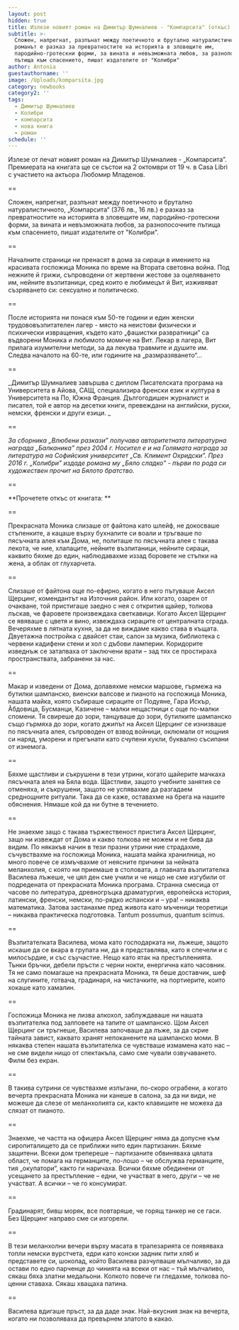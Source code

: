 ```yaml
---
layout: post
hidden: true
title: Излезе новият роман на Димитър Шумналиев - "Компарсита" (откъс)
subtitle: >-
  Сложен, напрегнат, разпънат между поетичното и брутално натуралистичното,
  романът е разказ за превратностите на историята в зловещите им,
  пародийно-гротескни форми, за вината и невъзможната любов, за разнопосочните
  пътища към спасението, пишат издателите от "Колибри"
author: Antonia
guestauthorname: ''
image: /Uploads/komparsita.jpg
category: newbooks
category2: ''
tags:
  - Димитър Шумналиев
  - Колибри
  - компарсита
  - нова книга
  - роман
schedule: ''
---
```

Излезе от печат новият роман на Димитър Шумналиев - „Компарсита”. Премиерата на книгата ще се състои на 2 октомври от 19 ч. в Casa Libri с участието на актьора Любомир Младенов.

\==

Сложен, напрегнат, разпънат между поетичното и брутално натуралистичното, „Компарсита“ (376 лв., 16 лв.) е разказ за превратностите на историята в зловещите им, пародийно-гротескни форми, за вината и невъзможната любов, за разнопосочните пътища към спасението, пишат издателите от "Колибри". 

\==

Началните страници ни пренасят в дома за сираци в имението на красивата госпожица Моника по време на Втората световна война. Под нежните й грижи, съпроводени от жертвени жестове за оцеляването им, нейните възпитаници, сред които е любимецът й Вит, изживяват съзряването си: сексуално и политическо. 

\==

После историята ни понася към 50-те години и един женски трудововъзпитателен лагер - място на неистови физически и психически извращения, където като „фашистки развратници“ са въдворени Моника и любимото момиче на Вит. Лекар в лагера, Вит прилага изумителни методи, за да лекува травмите и душите им. Следва началото на 60-те, или годините на „размразяването“…

\==

_Димитър Шумналиев завършва с диплом Писателската програма на Университета в Айова, САЩ, специализира френски език и култура в Университета на По, Южна Франция. Дългогодишен журналист и писател, той е автор на десетки книги, превеждани на английски, руски, немски, френски и други езици. _

\==

_За сборника „Влюбени разкази” получава авторитетната литературна награда „Балканика" през 2004 г. Носител е и на Голямата награда за литература на Софийския университет „Св. Климент Охридски”. През 2016 г. „Колибри” издаде романа му „Бяло сладко” - първи по рода си художествен прочит на Бялото братство._

\==

**Прочетете откъс от книгата: **

\==

Прекрасната Моника слизаше от файтона като шлейф, не докосваше стъпенките, а кацаше върху бухналите си воали и тръгваше по пясъчната алея към Дома, не, политаше по пясъчната алея с такава лекота, че ние, хлапаците, нейните възпитаници, нейните сираци, каквито бяхме до един, наблюдавахме иззад боровете не стъпки на жена, а облак от глухарчета. 

\==

Слизаше от файтона още по-ефирно, когато в него пътуваше Аксел Щерцинг, комендантът на Източния район. Или когато, озарен от очакване, той пристигаше заедно с нея с открития щайер, толкова лъскав, че фаровете произвеждаха светкавици. Когато Аксел Щерцинг се явяваше с цветя и вино, извеждаха сираците от централната сграда. Вечеряхме в лятната кухня, за да не виждаме какво става в къщата. Двуетажна постройка с двайсет стаи, салон за музика, библиотека с червени кадифени стени и хол с дъбови ламперии. Коридорите изведнъж се затапваха от заключени врати – зад тях се простираха пространствата, забранени за нас. 

\==

Макар и изведени от Дома, долавяхме немски маршове, гърмежа на бутилки шампанско, виенски валсове и пианото на госпожица Моника, нашата майка, която събираше сираците от Подуяне, Гара Искър, Ӑбдовица, Бусманци, Казичене – малки нещастници с още по-малки спомени. Тя свиреше до зори, танцуваше до зори, бутилките шампанско също гърмяха до зори, когато джипът на Аксел Щерцинг се изнизваше по пясъчната алея, съпроводен от взвод войници, оклюмали от нощния си наряд, уморени и прегънати като счупени кукли, буквално съсипани от изнемога. 

\==

Бяхме щастливи и съкрушени в тези утрини, когато щайерите мачкаха пясъчната алея на Бяла вода. Щастливи, защото учебните занятия се отменяха, и съкрушени, защото не успявахме да разгадаем среднощните ритуали. Така да се каже, оставахме на брега на нашите обяснения. Нямаше кой да ни бутне в течението. 

\==

Не знаехме защо с такава тържественост пристига Аксел Щерцинг, защо ни извеждат от Дома и какво толкова не можем и не бива да видим. По някакъв начин в тези празни утрини ние страдахме, съчувствахме на госпожица Моника, нашата майка хранилница, но много повече се измъчвахме от неясните причини за нейната меланхолия, с която ни приемаше в столовата, а главната възпитателка Василева лъжеше, че цял ден сме учили и че нищо не сме изгубили от подредената от прекрасната Моника програма. Странна смесица от часове по литература, древногръцка драматургия, европейска история, латински, френски, немски, по-рядко испански и – ура! – никаква математика. Затова застанахме пред живота като мъченици теоретици – никаква практическа подготовка. Tantum possumus, quantum scimus. 

\==

Възпитателката Василева, мома като господарката ни, лъжеше, защото искаше да се вкара в групата ни, да я представлява, като я спечели и с милосърдие, и със съучастие. Нещо като ятак на престъпленията. Тънки бръчки, дебели пръсти с черни нокти, енергична като часовник. Тя не само помагаше на прекрасната Моника, тя беше доставчик, шеф на слугините, готвача, градинаря, на чистачките, на портиерите, които хокаше като хамалин. 

\==

Госпожица Моника не лизва алкохол, заблуждаваше ни нашата възпитателка под залповете на тапите от шампанско. Щом Аксел Щерцинг си тръгнеше, Василева започваше да лъже, за да скрие тайната завист, каквато хранят непоканените на шампанско моми. В някаква степен нашата възпитателка се чувстваше измамена като нас – не сме видели нищо от спектакъла, само сме чували озвучаването. Филм без екран. 

\==

В такива сутрини се чувствахме излъгани, по-скоро ограбени, а когато вечерта прекрасната Моника ни канеше в салона, за да ни види, не можеше да слезе от меланхолията си, както клавишите не можеха да слязат от пианото. 

\==

Знаехме, че частта на офицера Аксел Щерцинг няма да допусне към сиропиталището да се приближи нито един партизанин. Бяхме защитени. Всеки дом трепереше – партизаните обвиняваха цялата област, че помага на германците, по-лошо – че обслужва германците, тия „окупатори“, както ги наричаха. Всички бяхме обединени от усещането за престъпление – едни, че участват в него, други – че не участват. А всички – че го консумират. 

\==

Градинарят, бивш моряк, все повтаряше, че горящ танкер не се гаси. Без Щерцинг направо сме си изгорели. 

\==

В тези меланхолни вечери върху масата в трапезарията се появяваха топли немски вурстчета, едри като конски задник пити хляб и представете си, шоколад, който Василева разчупваше мълчаливо, за да остави по едно парченце до чинията на всеки от нас – тъй мълчаливо, сякаш бяха златни медальони. Колкото повече ги гледахме, толкова по-ценни ставаха. Сякаш хващаха патина. 

\==

Василева вдигаше пръст, за да даде знак. Най-вкусния знак на вечерта, когато ни позволяваха да превърнем златото в какао.
